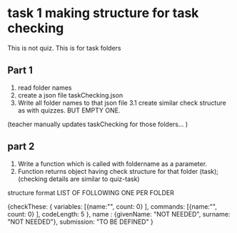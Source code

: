 # task 1 making structure for task checking 
This is not quiz. This is for task folders
## Part 1
1. read folder names
2. create a json file taskChecking.json
3. Write all folder names to that json file 
    3.1 create similar check structure as with quizzes. BUT EMPTY ONE. 

(teacher manually updates taskChecking for those folders... )

## part 2
1. Write a function which is called with foldername as a parameter. 
2. Function returns object having check structure for that folder (task);
    (checking details are similar to quiz-task)


structure format LIST OF FOLLOWING ONE PER FOLDER

{checkThese: { 
  variables: [{name:"", count: 0} ],
  commands:  [{name:"", count: 0} ],
  codeLength: 5
  },
  name : {givenName: "NOT NEEDED", surname: "NOT NEEDED"},
  submission: "TO BE DEFINED"
}